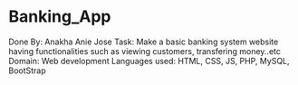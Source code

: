 # Banking_App

Done By: Anakha Anie Jose
Task: Make a basic banking system website having functionalities such as viewing customers, transfering money..etc
Domain: Web development
Languages used: HTML, CSS, JS, PHP, MySQL, BootStrap
